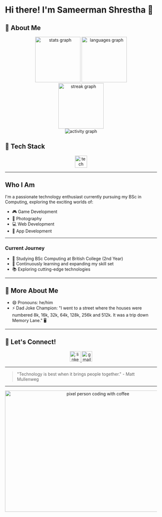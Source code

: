 # Hi there! I'm Sameerman Shrestha 👋

## 🌟 About Me

<div align="center"> 
  <img src="https://github-readme-stats.vercel.app/api?username=shresthasameerman&hide_title=false&hide_rank=false&show_icons=true&include_all_commits=true&count_private=true&disable_animations=false&theme=dracula&locale=en&hide_border=false&order=1" height="150" alt="stats graph" /> 
  <img src="https://github-readme-stats.vercel.app/api/top-langs?username=shresthasameerman&locale=en&hide_title=false&layout=compact&card_width=320&langs_count=5&theme=dracula&hide_border=false&order=2" height="150" alt="languages graph" /> 
</div>

<div align="center">
  <img src="https://streak-stats.demolab.com?user=shresthasameerman&locale=en&mode=daily&theme=dracula&hide_border=false&border_radius=5&order=3" height="150" alt="streak graph" />
</div>

<div align="center">
  <img src="https://github-readme-activity-graph.cyclic.app/graph?username=shresthasameerman&bg_color=1a1b27&color=9b59b6&line=2ecc71&point=ffffff&area=true&hide_border=true" alt="activity graph" />
</div>

## 🚀 Tech Stack
<div align="center"> 
  <img src="https://skillicons.dev/icons?i=py,javascript,react,godot,html,css,git,github,vscode" height="40" alt="tech stack" /> 
</div>

---

## Who I Am

I'm a passionate technology enthusiast currently pursuing my BSc in Computing, exploring the exciting worlds of:

- 🎮 Game Development
- 📸 Photography
- 💻 Web Development
- 📱 App Development

---

### Current Journey
- 🏫 Studying BSc Computing at British College (2nd Year)
- 🌱 Continuously learning and expanding my skill set
- 📚 Exploring cutting-edge technologies

---

## 🤔 More About Me

- 😄 Pronouns: he/him
- ⚡ Dad Joke Champion: "I went to a street where the houses were numbered 8k, 16k, 32k, 64k, 128k, 256k and 512k. It was a trip down Memory Lane." 🖥️

---

## 🤝 Let's Connect!

<div align="center"> 
  <a href="YOUR_LINKEDIN_URL" target="_blank"> 
    <img src="https://img.shields.io/static/v1?message=LinkedIn&logo=linkedin&label=&color=0077B5&logoColor=white&labelColor=&style=for-the-badge" height="35" alt="linkedin logo" /> 
  </a> 
  <a href="mailto:YOUR_EMAIL" target="_blank"> 
    <img src="https://img.shields.io/static/v1?message=Gmail&logo=gmail&label=&color=D14836&logoColor=white&labelColor=&style=for-the-badge" height="35" alt="gmail logo" /> 
  </a> 
</div>

---

> "Technology is best when it brings people together." - Matt Mullenweg

---

<div align="center">
  <img src="https://media.giphy.com/media/RbDKaczqWovIugyJmW/giphy.gif" alt="pixel person coding with coffee" width="600" height="400" />
</div>
